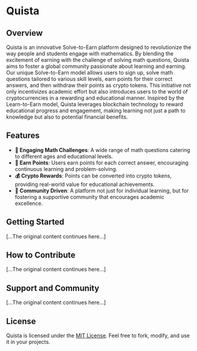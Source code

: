 # Quista

## Overview

Quista is an innovative Solve-to-Earn platform designed to revolutionize the way people and students engage with mathematics. By blending the excitement of earning with the challenge of solving math questions, Quista aims to foster a global community passionate about learning and earning. Our unique Solve-to-Earn model allows users to sign up, solve math questions tailored to various skill levels, earn points for their correct answers, and then withdraw their points as crypto tokens. This initiative not only incentivizes academic effort but also introduces users to the world of cryptocurrencies in a rewarding and educational manner. Inspired by the Learn-to-Earn model, Quista leverages blockchain technology to reward educational progress and engagement, making learning not just a path to knowledge but also to potential financial benefits.

## Features

- **🧮 Engaging Math Challenges**: A wide range of math questions catering to different ages and educational levels.
- **🌟 Earn Points**: Users earn points for each correct answer, encouraging continuous learning and problem-solving.
- **💰 Crypto Rewards**: Points can be converted into crypto tokens, providing real-world value for educational achievements.
- **👥 Community Driven**: A platform not just for individual learning, but for fostering a supportive community that encourages academic excellence.

## Getting Started

[...The original content continues here...]

## How to Contribute

[...The original content continues here...]

## Support and Community

[...The original content continues here...]

## License

Quista is licensed under the [MIT License](LICENSE). Feel free to fork, modify, and use it in your projects.
